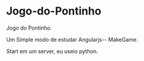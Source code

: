 Jogo-do-Pontinho
================

Jogo do Pontinho.


Um Simple modo de estudar Angularjs--  MakeGame.


Start em um server, eu useio python. 
